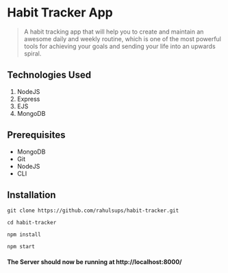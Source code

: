# Habit Tracker App
> A habit tracking app that will help you to create and maintain an awesome daily and weekly routine, which is one of the most powerful tools for achieving your goals and sending your life into an upwards spiral.

## Technologies Used
1.  NodeJS
2.  Express
3.  EJS
4.  MongoDB

## Prerequisites
- MongoDB
- Git
- NodeJS
- CLI

## Installation

`git clone https://github.com/rahulsups/habit-tracker.git`

`cd habit-tracker`

`npm install`

`npm start`

#### The Server should now be running at http://localhost:8000/


